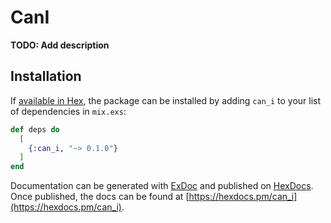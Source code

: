 # CanI

**TODO: Add description**

## Installation

If [available in Hex](https://hex.pm/docs/publish), the package can be installed
by adding `can_i` to your list of dependencies in `mix.exs`:

```elixir
def deps do
  [
    {:can_i, "~> 0.1.0"}
  ]
end
```

Documentation can be generated with [ExDoc](https://github.com/elixir-lang/ex_doc)
and published on [HexDocs](https://hexdocs.pm). Once published, the docs can
be found at [https://hexdocs.pm/can_i](https://hexdocs.pm/can_i).

